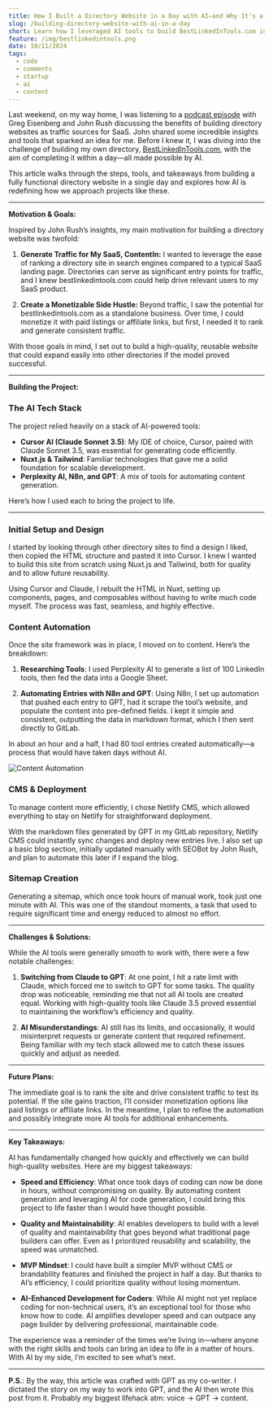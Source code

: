```yaml
---
title: How I Built a Directory Website in a Day with AI—and Why It's a Game-Changer for SaaS Traffic
slug: /building-directory-website-with-ai-in-a-day
short: Learn how I leveraged AI tools to build BestLinkedInTools.com in just one day. Using Claude, GPT, and automation, I created a scalable directory website that drives traffic to my SaaS product while demonstrating the game-changing potential of AI in web development.
feature: /img/bestlinkedintools.png
date: 10/11/2024
tags:
  - code
  - comments
  - startup
  - ai
  - content
---
```


Last weekend, on my way home, I was listening to a [podcast episode](https://www.youtube.com/watch?v=hPveUtta0Es) with Greg Eisenberg and John Rush discussing the benefits of building directory websites as traffic sources for SaaS. John shared some incredible insights and tools that sparked an idea for me. Before I knew it, I was diving into the challenge of building my own directory, [BestLinkedInTools.com](https://www.bestlinkedintools.com), with the aim of completing it within a day—all made possible by AI.

This article walks through the steps, tools, and takeaways from building a fully functional directory website in a single day and explores how AI is redefining how we approach projects like these.

---

**Motivation & Goals:**

Inspired by John Rush’s insights, my main motivation for building a directory website was twofold:

1. **Generate Traffic for My SaaS, ContentIn:** I wanted to leverage the ease of ranking a directory site in search engines compared to a typical SaaS landing page. Directories can serve as significant entry points for traffic, and I knew bestlinkedintools.com could help drive relevant users to my SaaS product.

2. **Create a Monetizable Side Hustle:** Beyond traffic, I saw the potential for bestlinkedintools.com as a standalone business. Over time, I could monetize it with paid listings or affiliate links, but first, I needed it to rank and generate consistent traffic.

With those goals in mind, I set out to build a high-quality, reusable website that could expand easily into other directories if the model proved successful.

---

**Building the Project:**

### The AI Tech Stack

The project relied heavily on a stack of AI-powered tools:

- **Cursor AI (Claude Sonnet 3.5)**: My IDE of choice, Cursor, paired with Claude Sonnet 3.5, was essential for generating code efficiently.
- **Nuxt.js & Tailwind**: Familiar technologies that gave me a solid foundation for scalable development.
- **Perplexity AI, N8n, and GPT**: A mix of tools for automating content generation.

Here’s how I used each to bring the project to life.

---

### Initial Setup and Design

I started by looking through other directory sites to find a design I liked, then copied the HTML structure and pasted it into Cursor. I knew I wanted to build this site from scratch using Nuxt.js and Tailwind, both for quality and to allow future reusability.

Using Cursor and Claude, I rebuilt the HTML in Nuxt, setting up components, pages, and composables without having to write much code myself. The process was fast, seamless, and highly effective.

### Content Automation

Once the site framework was in place, I moved on to content. Here’s the breakdown:

1. **Researching Tools**: I used Perplexity AI to generate a list of 100 LinkedIn tools, then fed the data into a Google Sheet.
   
2. **Automating Entries with N8n and GPT**: Using N8n, I set up automation that pushed each entry to GPT, had it scrape the tool’s website, and populate the content into pre-defined fields. I kept it simple and consistent, outputting the data in markdown format, which I then sent directly to GitLab.

In about an hour and a half, I had 80 tool entries created automatically—a process that would have taken days without AI.

![Content Automation](/img/content-automation.png)


### CMS & Deployment

To manage content more efficiently, I chose Netlify CMS, which allowed everything to stay on Netlify for straightforward deployment.

With the markdown files generated by GPT in my GitLab repository, Netlify CMS could instantly sync changes and deploy new entries live. I also set up a basic blog section, initially updated manually with SEOBot by John Rush, and plan to automate this later if I expand the blog.

### Sitemap Creation

Generating a sitemap, which once took hours of manual work, took just one minute with AI. This was one of the standout moments, a task that used to require significant time and energy reduced to almost no effort.

---

**Challenges & Solutions:**

While the AI tools were generally smooth to work with, there were a few notable challenges:

1. **Switching from Claude to GPT**: At one point, I hit a rate limit with Claude, which forced me to switch to GPT for some tasks. The quality drop was noticeable, reminding me that not all AI tools are created equal. Working with high-quality tools like Claude 3.5 proved essential to maintaining the workflow’s efficiency and quality.

2. **AI Misunderstandings**: AI still has its limits, and occasionally, it would misinterpret requests or generate content that required refinement. Being familiar with my tech stack allowed me to catch these issues quickly and adjust as needed.

---

**Future Plans:**

The immediate goal is to rank the site and drive consistent traffic to test its potential. If the site gains traction, I’ll consider monetization options like paid listings or affiliate links. In the meantime, I plan to refine the automation and possibly integrate more AI tools for additional enhancements.

---

**Key Takeaways:**

AI has fundamentally changed how quickly and effectively we can build high-quality websites. Here are my biggest takeaways:

- **Speed and Efficiency**: What once took days of coding can now be done in hours, without compromising on quality. By automating content generation and leveraging AI for code generation, I could bring this project to life faster than I would have thought possible.

- **Quality and Maintainability**: AI enables developers to build with a level of quality and maintainability that goes beyond what traditional page builders can offer. Even as I prioritized reusability and scalability, the speed was unmatched.

- **MVP Mindset**: I could have built a simpler MVP without CMS or brandability features and finished the project in half a day. But thanks to AI’s efficiency, I could prioritize quality without losing momentum.

- **AI-Enhanced Development for Coders**: While AI might not yet replace coding for non-technical users, it’s an exceptional tool for those who know how to code. AI amplifies developer speed and can outpace any page builder by delivering professional, maintainable code.

The experience was a reminder of the times we’re living in—where anyone with the right skills and tools can bring an idea to life in a matter of hours. With AI by my side, I’m excited to see what’s next.

---

**P.S.**: By the way, this article was crafted with GPT as my co-writer. I dictated the story on my way to work into GPT, and the AI then wrote this post from it. Probably my biggest lifehack atm: voice -> GPT -> content.